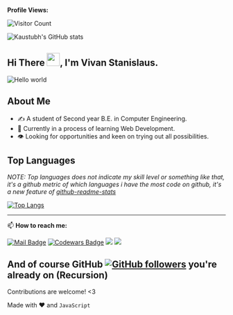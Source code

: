**Profile Views:**

![Visitor Count](https://profile-counter.glitch.me/{VivanStanislaus}/count.svg)

![Kaustubh's GitHub stats](https://github-readme-stats.vercel.app/api?username=VivanStanislaus&show_icons=true&count_private=true&theme=chartreuse-dark)

## Hi There <img src="https://user-images.githubusercontent.com/69445549/117252456-9c2b2280-ae63-11eb-8c0a-99fe28ac33a8.gif" width="30px">, I'm Vivan Stanislaus.

<img src="https://c4.wallpaperflare.com/wallpaper/435/542/549/javascript-google-node-js-html-microsoft-visual-studio-hd-wallpaper-preview.jpg" alt="Hello world" >

## **About Me**
- ✍️ A student of Second year B.E. in Computer Engineering.
- 🌱 Currently in a process of learning Web Development.
- :eye: Looking for opportunities and keen on trying out all possibilities.

## **Top Languages**
*NOTE: Top languages does not indicate my skill level or something like that, it's a github metric of which languages i have the most code on github, it's a new feature of [github-readme-stats](https://github.com/anuraghazra/github-readme-stats)*

[![Top Langs](https://github-readme-stats.vercel.app/api/top-langs/?username=VivanStanislaus&langs_count=9&layout=compact&theme=radical)](https://github.com/VivanStanislaus/github-readme-stats)

<!-- ## :sparkling_heart: Support my projects

If you are using this project and are happy with it or just want to encourage me to continue creating stuff, there are few ways you can do it :-

- Giving proper credit :D
- Starring and sharing the project :rocket:
- [![paypal.me/mkaustubhm](https://ionicabizau.github.io/badges/paypal.svg)](https://www.paypal.me/VivanStanislaus) - You can make one-time donations. I'll probably buy a ~~coffee~~ tea. :tea:

Thanks! :heart: -->

---

📫 **How to reach me:**

[![Mail Badge](https://img.shields.io/badge/-Vivan%20Stanislaus-c0392b?style=flat&labelColor=c0392b&logo=gmail&logoColor=white)](mailto:stanisvivan@gmail.com) [![Codewars Badge](https://www.codewars.com/users/Wreckcoder/badges/micro)](https://www.codewars.com/users/Wreckcoder) [![](https://img.shields.io/badge/linkedin-%230077B5.svg?&style=flat&logo=linkedin&logoColor=white)](https://www.linkedin.com/in/vivan-stanislaus-22741b1a3/) [![](https://img.shields.io/badge/instagram-%23793AB5.svg?&style=flat&logo=instagram&logoColor=white)](https://www.instagram.com/vivan_stanislaus/)

And of course GitHub [![GitHub followers](https://img.shields.io/github/followers/VivanStanislaus.svg?style=social&label=Follow&maxAge=2592000)](https://github.com/VivanStanislaus) you're already on (Recursion) 
---
Contributions are welcome! <3

Made with :heart: and `JavaScript`
